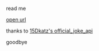 read me

[open url](https://painlypink.github.io/laughing-guide/)

thanks to [15Dkatz's official_joke_api
](https://github.com/15Dkatz/official_joke_api)

goodbye
